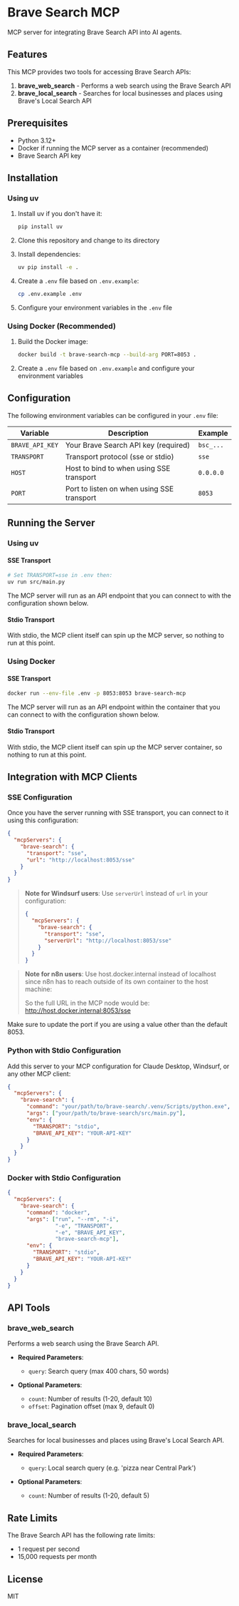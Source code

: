 # Brave Search MCP

MCP server for integrating Brave Search API into AI agents.

## Features

This MCP provides two tools for accessing Brave Search APIs:

1. **brave_web_search** - Performs a web search using the Brave Search API
2. **brave_local_search** - Searches for local businesses and places using Brave's Local Search API

## Prerequisites

- Python 3.12+
- Docker if running the MCP server as a container (recommended)
- Brave Search API key

## Installation

### Using uv

1. Install uv if you don't have it:
   ```bash
   pip install uv
   ```

2. Clone this repository and change to its directory

3. Install dependencies:
   ```bash
   uv pip install -e .
   ```

4. Create a `.env` file based on `.env.example`:
   ```bash
   cp .env.example .env
   ```

5. Configure your environment variables in the `.env` file

### Using Docker (Recommended)

1. Build the Docker image:
   ```bash
   docker build -t brave-search-mcp --build-arg PORT=8053 .
   ```

2. Create a `.env` file based on `.env.example` and configure your environment variables

## Configuration

The following environment variables can be configured in your `.env` file:

| Variable | Description | Example |
|----------|-------------|----------|
| `BRAVE_API_KEY` | Your Brave Search API key (required) | `bsc_...` |
| `TRANSPORT` | Transport protocol (sse or stdio) | `sse` |
| `HOST` | Host to bind to when using SSE transport | `0.0.0.0` |
| `PORT` | Port to listen on when using SSE transport | `8053` |

## Running the Server

### Using uv

#### SSE Transport

```bash
# Set TRANSPORT=sse in .env then:
uv run src/main.py
```

The MCP server will run as an API endpoint that you can connect to with the configuration shown below.

#### Stdio Transport

With stdio, the MCP client itself can spin up the MCP server, so nothing to run at this point.

### Using Docker

#### SSE Transport

```bash
docker run --env-file .env -p 8053:8053 brave-search-mcp
```

The MCP server will run as an API endpoint within the container that you can connect to with the configuration shown below.

#### Stdio Transport

With stdio, the MCP client itself can spin up the MCP server container, so nothing to run at this point.

## Integration with MCP Clients

### SSE Configuration

Once you have the server running with SSE transport, you can connect to it using this configuration:

```json
{
  "mcpServers": {
    "brave-search": {
      "transport": "sse",
      "url": "http://localhost:8053/sse"
    }
  }
}
```

> **Note for Windsurf users**: Use `serverUrl` instead of `url` in your configuration:
> ```json
> {
>   "mcpServers": {
>     "brave-search": {
>       "transport": "sse",
>       "serverUrl": "http://localhost:8053/sse"
>     }
>   }
> }
> ```

> **Note for n8n users**: Use host.docker.internal instead of localhost since n8n has to reach outside of its own container to the host machine:
> 
> So the full URL in the MCP node would be: http://host.docker.internal:8053/sse

Make sure to update the port if you are using a value other than the default 8053.

### Python with Stdio Configuration

Add this server to your MCP configuration for Claude Desktop, Windsurf, or any other MCP client:

```json
{
  "mcpServers": {
    "brave-search": {
      "command": "your/path/to/brave-search/.venv/Scripts/python.exe",
      "args": ["your/path/to/brave-search/src/main.py"],
      "env": {
        "TRANSPORT": "stdio",
        "BRAVE_API_KEY": "YOUR-API-KEY"
      }
    }
  }
}
```

### Docker with Stdio Configuration

```json
{
  "mcpServers": {
    "brave-search": {
      "command": "docker",
      "args": ["run", "--rm", "-i", 
               "-e", "TRANSPORT", 
               "-e", "BRAVE_API_KEY", 
               "brave-search-mcp"],
      "env": {
        "TRANSPORT": "stdio",
        "BRAVE_API_KEY": "YOUR-API-KEY"
      }
    }
  }
}
```

## API Tools

### brave_web_search

Performs a web search using the Brave Search API.

- **Required Parameters**:
  - `query`: Search query (max 400 chars, 50 words)
  
- **Optional Parameters**:
  - `count`: Number of results (1-20, default 10)
  - `offset`: Pagination offset (max 9, default 0)

### brave_local_search

Searches for local businesses and places using Brave's Local Search API.

- **Required Parameters**:
  - `query`: Local search query (e.g. 'pizza near Central Park')
  
- **Optional Parameters**:
  - `count`: Number of results (1-20, default 5)

## Rate Limits

The Brave Search API has the following rate limits:

- 1 request per second
- 15,000 requests per month

## License

MIT